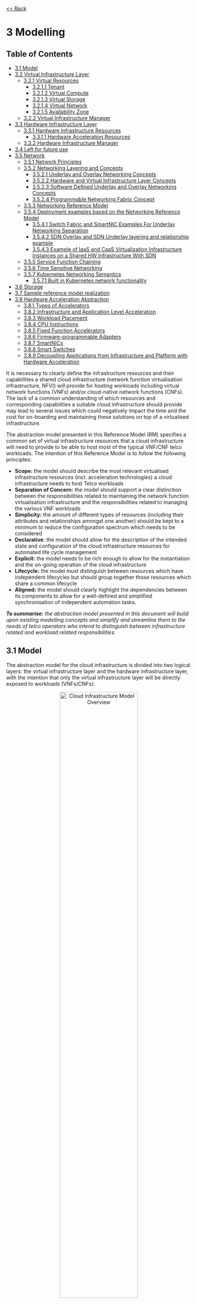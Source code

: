 [<< Back](../../ref_model)
# 3 Modelling

## Table of Contents
* [3.1 Model](#3.1)
* [3.2 Virtual Infrastructure Layer](#3.2)
  * [3.2.1 Virtual Resources](#3.2.1)
    * [3.2.1.1 Tenant](#3.2.1.1)
    * [3.2.1.2 Virtual Compute](#3.2.1.2)
    * [3.2.1.3 Virtual Storage](#3.2.1.3)
    * [3.2.1.4 Virtual Network](#3.2.1.4)
    * [3.2.1.5 Availability Zone](#3.2.1.5)
  * [3.2.2 Virtual Infrastructure Manager](#3.2.2)
* [3.3 Hardware Infrastructure Layer](#3.3)
  * [3.3.1 Hardware Infrastructure Resources](#3.3.1)
    * [3.3.1.1 Hardware Acceleration Resources](#3.3.1.1) 
  * [3.3.2 Hardware Infrastructure Manager](#3.3.2)
* [3.4 Left for future use](#3.4)
* [3.5 Network](#3.5)
  * [3.5.1 Network Principles](#3.5.1)
  * [3.5.2 Networking Layering and Concepts](#3.5.2)
    * [3.5.2.1 Underlay and Overlay Networking Concepts](#3.5.2.1)
    * [3.5.2.2 Hardware and Virtual Infrastructure Layer Concepts](#3.5.2.2)
    * [3.5.2.3 Software Defined Underlay and Overlay Networking Concepts](#3.5.2.3)
    * [3.5.2.4 Programmable Networking Fabric Concept](#3.5.2.4)
  * [3.5.3 Networking Reference Model](#3.5.3)
  * [3.5.4 Deployment examples based on the Networking Reference Model](#3.5.4)
    * [3.5.4.1 Switch Fabric and SmartNIC Examples For Underlay Networking Separation](#3.5.4.1)
    * [3.5.4.2 SDN Overlay and SDN Underlay layering and relationship example](#3.5.4.2)
    * [3.5.4.3 Example of IaaS and CaaS Virtualization Infrastructure Instances on a Shared HW Infrastructure With SDN](#3.5.4.3)
  * [3.5.5 Service Function Chaining](#3.5.5)
  * [3.5.6 Time Sensitive Networking](#3.5.6)
  * [3.5.7 Kubernetes Networking Semantics](#3.5.7)
    * [3.5.7.1 Built in Kubernetes network functionality](#3.5.7.1)
* [3.6 Storage](#3.6)
* [3.7 Sample reference model realization](#3.7)
* [3.8 Hardware Acceleration Abstraction](#3.8)
  * [3.8.1 Types of Accelerators](#3.8.1)
  * [3.8.2 Infrastructure and Application Level Acceleration](#3.8.2)
  * [3.8.3 Workload Placement](#3.8.3)
  * [3.8.4 CPU Instructions](#3.8.4)
  * [3.8.5 Fixed Function Accelerators](#3.8.5)
  * [3.8.6 Firmware-programmable Adapters](#3.8.6)
  * [3.8.7 SmartNICs](#3.8.7)
  * [3.8.8 Smart Switches](#3.8.8)
  * [3.8.9 Decoupling Applications from Infrastructure and Platform with Hardware Acceleration](#3.8.9)

It is necessary to clearly define the infrastructure resources and their capabilities a shared cloud infrastructure (network function virtualisation infrastructure, NFVI) will provide for hosting workloads including virtual network functions (VNFs) and/or cloud-native network functions (CNFs). The lack of a common understanding of which resources and corresponding capabilities a suitable cloud infrastructure should provide may lead to several issues which could negatively impact the time and the cost for on-boarding and maintaining these solutions on top of a virtualised infrastructure.

The abstraction model presented in this Reference Model (RM) specifies a common set of virtual infrastructure resources that a cloud infrastructure will need to provide to be able to host most of the typical VNF/CNF telco workloads. The intention of this Reference Model is to follow the following principles:

- **Scope:** the model should describe the most relevant virtualised infrastructure resources (incl. acceleration technologies) a cloud infrastructure needs to host Telco workloads
- **Separation of Concern:** the model should support a clear distinction between the responsibilities related to maintaining the network function virtualisation infrastructure and the responsibilities related to managing the various VNF workloads
- **Simplicity:** the amount of different types of resources (including their attributes and relationships amongst one another) should be kept to a minimum to reduce the configuration spectrum which needs to be considered
- **Declarative**: the model should allow for the description of the intended state and configuration of the cloud infrastructure resources for automated life cycle management
- **Explicit:** the model needs to be rich enough to allow for the instantiation and the on-going operation of the cloud infrastructure
- **Lifecycle:** the model must distinguish between resources which have independent lifecycles but should group together those resources which share a common lifecycle
- **Aligned:** the model should clearly highlight the dependencies between its components to allow for a well-defined and simplified synchronisation of independent automation tasks.

_**To summarise:** the abstraction model presented in this document will build upon existing modelling concepts and simplify and streamline them to the needs of telco operators who intend to distinguish between infrastructure related and workload related responsibilities._

<a name="3.1"></a>
## 3.1 Model

The abstraction model for the cloud infrastructure is divided into two logical layers: the virtual infrastructure layer and the hardware infrastructure layer, with the intention that only the virtual infrastructure layer will be directly exposed to workloads (VNFs/CNFs):

<p align="center"><img src="../figures/ch03-model-overview.png" alt="Cloud Infrastructure Model Overview" Title="Cloud Infrastructure Model Overview" width="65%"/></p>
<p align="center"><b>Figure 3-1:</b> Cloud Infrastructure Model Overview.</p>

The functionalities of each layer are as follows:

**Virtual Infrastructure Layer**
- **Virtual infrastructure resources:** These are all the infrastructure resources (compute, storage and networks) which the cloud infrastructure provides to the workloads such as VNFs/CNFs. These virtual resources can be managed by the tenants and tenant workloads directly or indirectly via an application programming interface (API).
- **Virtual infrastructure manager:** This consists of the software components that manage the virtual resources and make those management capabilities accessible via one or more APIs. The responsibilities of this functionality include the management of logical constructs such as tenants, tenant workloads, resource catalogues, identities, access controls, security policies, etc.

**Hardware Infrastructure Layer**
- **Hardware infrastructure manager:** This is a logical block of functionality responsible for the management of the abstracted hardware resources (compute, network and storage) and as such it is shielded from the direct involvement with server host software.
- **Hardware resources:** These consist of physical hardware components such as servers, (including random access memory, local storage, network ports, and hardware acceleration devices), storage devices, network devices, and the basic input output system (BIOS).

**Worklaod Layer**
- **Workloads (VNFs/CNFs):** These consist of workloads such as virtualized and/or containerized network functions that run within a virtual machine (VM) or as a set of containers.

<a name="3.2"></a>
## 3.2 Virtual Infrastructure Layer
<a name="3.2.1"></a>
### 3.2.1 Virtual Resources

The virtual infrastructure resources provided by the Cloud Infrastructure can be grouped into four categories as shown in the diagram below:

<p align="center"><img src="../figures/ch03-model-virtual-resources.png" alt="NFVI Virtual Infrastructure Resources" Title="NFVI Virtual Infrastructure Resources" width="65%"/></p>
<p align="center"><b>Figure 3-2:</b> Virtual Infrastructure Resources provide virtual compute, storage and networks in a tenant context.</p>

- **Tenants:** represent an isolated and independently manageable elastic pool of compute, storage and network resources
- **Compute resources:** represent virtualised computes for workloads and other systems as necessary
- **Storage resources:** represent virtualised resources for persisting data
- **Network resources:** represent virtual resources providing layer 2 and layer 3 connectivity

The virtualised infrastructure resources related to these categories are listed below.

<a name="3.2.1.1"></a>
#### 3.2.1.1 Tenant

A cloud infrastructure needs to be capable of supporting multiple tenants and has to isolate sets of infrastructure resources dedicated to specific workloads (VNF/CNF) from one another. Tenants represent an independently manageable logical pool of compute, storage and network resources abstracted from physical hardware.

_**Example**: a tenant within an OpenStack environment or a Kubernetes cluster._


| Attribute  | Description                                                                                             |
|------------|---------------------------------------------------------------------------------------------------------|
| `name`     | name of the logical resource pool                                                                       |
| `type`     | type of tenant (e.g. OpenStack tenant, Kubernetes cluster, …)                                           |
| `vcpus`    | max. number of virtual CPUs                                                                             |
| `ram`      | max. size of random access memory in GB                                                                 |
| `disk`     | max. size of ephemeral disk in GB                                                                       |
| `networks` | description of external networks required for inter-domain connectivity                                 |
| `metadata` | key/value pairs for selection of the appropriate physical context (e.g. location, availability zone, …) |

<p align="center"><b>Table 3-1:</b> Attributes of a tenant</p>

<a name="3.2.1.2"></a>
#### 3.2.1.2 Virtual Compute
A virtual machine or a container/pod is used by a tenant capable of hosting the application components of workloads (VNFs). A virtual compute therefore requires a tenant context and, since it will need to communicate with other communication partners, it is assumed that the networks have been provisioned in advance.

_**Example**: a virtual compute descriptor as defined in TOSCA Simple Profile for NFV._

| Attribute      | Description                                                                   |
|----------------|-------------------------------------------------------------------------------|
| `name`         | name of the virtual host                                                      |
| `vcpus`        | number of virtual CPUs                                                        |
| `ram`          | size of random access memory in GB                                            |
| `disk`         | size of root disc in GB                                                       |
| `nics`         | sorted list of network interfaces connecting the host to the virtual networks |
| `acceleration` | key/value pairs for selection of the appropriate acceleration technology      |
| `metadata`     | key/value pairs for selection of the appropriate redundancy domain            |

<p align="center"><b>Table 3-2:</b> Attributes of compute resources</p>

<a name="3.2.1.3"></a>
#### 3.2.1.3 Virtual Storage

A workload can request storage based on data retaining policy (persistent or ephemeral storage), different types of storage (HDD, SSD, etc.) and storage size.
Persistent storage outlives the compute instance whereas ephemeral storage is linked to compute instance lifecycle.

There are multiple storage performance attributes, such as latency, IOPS (Input/Output Operations per second), and throughput. For example, a workload may require one of its storage devices to provide low latency, high IOPS and very large/huge storage size (terabytes of data).
Low Latency storage is for workloads which have strong constraints on the time to access the storage.
High IOPS oriented storage is for workloads requiring lots of read/write actions.
Large size storage is for workloads that need lots of volume without strong performance constraints.
Note that approximate numeric ranges for the qualitative values used above are given in the 
[Storage Extensions](./chapter04.html#4.2.3) section.

Storage resources have the following attributes, with metric definitions that support verification through passive measurements (telemetry) where appropriate:

| Attribute                | Description                                                                                    |
|--------------------------|------------------------------------------------------------------------------------------------|
| `name`                   | name of storage resources                                                                      |
| `data retaining policy`  | persistent or ephemeral                                                                        |
| `performance`            | Read and Write Latency, The average amount of time to perform a R/W operation, in milliseconds |
|                          | Read and Write IOPS, The average rate of performing R/W in IO operations per second            |
|                          | Read and Write Throughput, The average rate of performing R/W operations in Bytes per second   |
| `enhanced features`      | replication, encryption                                                                        |
| `type`                   | block, object or file                                                                          |
| `size`                   | size in GB, telemetery includes the amount of free, used, and reserved disk space, in bytes    |

<p align="center"><b>Table 3-3:</b> Attributes of storage resources</p>

<a name="3.2.1.4"></a>
#### 3.2.1.4 Virtual Network
This topic is currently covered in [Network](#3.5) section.

<a name="3.2.1.5"></a>
#### 3.2.1.5 Availability Zone
An availability zone is a logical pool of physical resources (e.g. compute, block storage, and network).  These logical pools segment the physical resources of a cloud based on factors chosen by the cloud operator. The cloud operator may create availability zones based on location (rack, datacenter), or indirect failure domain dependencies like power sources.  Workloads can leverage availability zones to utilise multiple locations or avoid sharing failure domains for a workload, and thus increase its fault-tolerance.

As a logical group with operator-specified criteria, the only mandatory attribute for an Availability Zone is the name.

| Attribute | Description |
| --- | --- |
| `name` | name of the availability zone |

<p align="center"><b>Table 3-4:</b> Attributes of availability zones</p>


<a name="3.2.2"></a>
### 3.2.2 Virtual Infrastructure Manager
The virtual infrastructure manager allows to:

* setup, manage and delete tenants,
* setup, manage and delete user- and service-accounts,
* manage access privileges and
* provision, manage, monitor and delete virtual resources.

<p align="center"><img src="../figures/ch03-model-virtual-manager.png" alt="Virtual Infrastructure Manager" Title="Virtual Infrastructure Manager" width="65%"/></p>
<p align="center"><b>Figure 3-3:</b> Virtual Infrastructure Manager.</p>

 The virtual infrastructure manager needs to support the following functional aspects:

* **API/UI**: an application programming interface / user interface providing access to the virtual resource management function

* **Catalogue**: manages the collection of available templates for virtual resource the cloud infrastructure can provide

* **Inventory**: manages the information related to virtual resources of a cloud infrastructure

* **Scheduler**: receives requests via API/UI, provisions and manages virtual resources by coordinating the activities of the compute-, storage- and network resources managers

* **Monitoring**:  monitors and collects information on all events and the current state of all virtual resources

* **Additional Management Functions**: include identity management, access management, policy management (e.g. to enforce security policies), etc.

* **Compute Resources Manager**: provides a mechanism to provision virtual resources with the help of hardware compute resources

* **Storage Resources Manager**: provides a mechanism to provision virtual resources with the help of hardware storage resources

* **Network Resources Manager**: provides a mechanism to provision virtual resources with the help of hardware network resources
<a name="3.3"></a>

## 3.3 Hardware Infrastructure Layer

<a name="3.3.1"></a>
### 3.3.1 Hardware Infrastructure Resources
Compute, Storage and Network resources serve as the foundation of the cloud infrastructure. They are exposed to and used by a set of networked Host Operating Systems in a cluster that normally handles the Virtual Infrastructure Layer offering Virtual Machines or Containers where the application workloads (VNFs/CNFs) runs.

<p align="center"><img src="../figures/ch03-model-hardware-resources.png" alt="Cloud Infrastructure Hardware Resources" Title="Cloud Infrastructure Hardware Resources" width="65%"/></p>
<p align="center"><b>Figure 3-4:</b> Cloud Infrastructure Hardware Resources</p>

In managed Hardware Infrastructure systems, these consumable Compute, Storage and Network resources can be provisioned through operator commands or through software APIs.  There is a need to distinguish between these consumable resources, that are treated as leased resources, from the actual physical hardware resources that are installed in the data center. For this purpose, the hardware resource layer is conceptually split into a Logical Resource Layer that surfaces the consumable resources to the software layer above, and the Physical Resource Layer that is operated and managed by the Data Center Operations team from the HW Infrastructure Management functions.

Some installations might use a cluster of managed switches or storage components controlled by a Switch Fabric controller and/or a Storage Fabric controller acting as an appliance system. These systems should be federated with the HW Infrastructure Management system over some API to facilitate exchange of configuration intent, status and telemetry information allowing the HW Infrastructure Management and Management stack to automate Cloud Infrastructure operations. These appliance systems normally also have their own Equipment Management APIs and procedures for the hardware installation and maintenance staff.

An example could be a  Cloud Infrastructure stack federated with a commercial Switch Fabric where the Cloud Infrastructure shall be able to "send" networking configuration intent to the Switch Fabric and the Switch Fabric shall be able to "send" status and telemetry information to the Cloud Infrastructure e.g. Port/Link Status and packet counters of many sorts. The word "send" is a very lose definition of getting a message across to the other side, and could be implemented in many different ways.
This allows HW Infrastructure Management and Cloud Infrastructure management stack to have network automation that includes the switches that are controlled by the federated Switch Fabric. This would be a rather normal case for Operators  that have a separate Networking Department that owns and runs the Switch Fabric separately from the Data Center.

<a name="3.3.1.1"></a>
#### 3.3.1.1 Hardware Acceleration Resources

For a given software network function and software infrastructure, Hardware Acceleration resources can be used to achieve requirements or improve cost/performance. Following table gives reasons and examples for using Hardware Acceleration.

| Reason for using Hardware Acceleration | Example | Comment |
|---|---|---|
| Achieve technical requirements | Strict latency or timing accuracy | Must be done by optimizing compute node; cannot be solved by adding more compute nodes |
| Achieve technical requirements | Fit within power or space envelope | Done by optimizing cluster of compute nodes |
| Improve cost/performance | Better cost and less power/cooling by improving performance per node | Used when functionality can be achieved through usage of accelerator or by adding more compute nodes |

<p align="center"><b>Table 3-5:</b> Reasons and examples for using Hardware Acceleration</p>

Hardware Accelerators can be used to offload software execution for purpose of accelerating tasks to achieve faster performance, or offloading the tasks to another execution entity to get more predictable execution times, efficient handling of the tasks or separation of authority regarding who can control the tasks execution.

More details about Hardware Acceleration are in [Section 3.8 Hardware Acceleration Abstraction](chapter03.md#3.8).

<a name="3.3.2"></a>
### 3.3.2 Hardware Infrastructure Manager
The HW Infrastructure Manager shall at least support equipment management for all managed physical hardware resources of the Cloud Infrastructure. For better understanding of some of the hardware resources concepts see chapter 3.4.

In most deployments the HW Infrastructure Manager should also be the HW Infrastructure Layer provisioning manager of the Compute, Storage and Network resources that can be used by the Virtualization Infrastructure Layer instances. It shall provide an API enabling vital resource recovery and control functions of the provisioned functions e.g. Reset and Power control of the Computes.

For deployments with more than one Virtualization Infrastructure Layer instance that will be using a common pool of hardware resources there is a need for a HW Infrastructure Layer provisioning manager of the Compute, Storage and Network resources to handle the resource assignment and arbitration.

The resource allocation could be a simple book-keeping of which Virtualization Infrastructure Layer instance that have been allocated a physical hardware resource or a more advanced resource Composition function that assemble the consumed Compute, Storage and Network resources on demand from the pools of physical hardware resources.

<p align="center"><img src="../figures/ch03-model-hardware-manager.png" alt="Hardware Infrastructure Manager" Title="Hardware Infrastructure Manager" width="65%"/></p>
<p align="center"><b>Figure 3-5:</b> Hardware Infrastructure Manager.</p>

The hardware infrastructure manager allows to:
* provision, manage, monitor and delete hardware resources 
* manage physical hardware resource discovery, monitoring and topology
* manage hardware infrastructure telemetry and log collection services

The hardware infrastructure manager needs to support the following functional aspects:

* **API/UI**: an application programming interface / user interface providing access to the hardware resource management functions

* **API/UI**: an application programming interface / user interface providing access to the hardware resource management functions
* **Discovery**: discover physical hardware resources and collect relevant information about them 
* **Topology**: discover and monitor physical interconnection (e.g. cables) in between the physical hardware resources
* **Equipment**:  manages the physical hardware resources in terms of configuration, firmware status, health/fault status and autonomous environmental control functions such as fan and power conversion regulations
* **Resource Allocation and Composition**: creates, modifies and delete logical Compute, Network and Storage Resources through Composition of allocated physical hardware resources
* **Underlay Network Resources Manager**: provides a mechanism to provision hardware resources and provide separation in between multiple Virtualization Infrastructure instances for the use of the underlay network (e.g. switch fabric, switches, SmartNICs)
* **Monitoring**: monitors and collects information on events, current state and telemetry data of physical hardware resources, Equipment autonomous control functions as well as Switch and Storage Fabric systems
* **Additional Management Functions**: include software and configuration life cycle management, identity management, access management, policy management (e.g. to enforce security policies), etc.

<a name="3.4"></a>
## 3.4 Left for future use
This section is left blank for future use

<a name="3.5"></a>
## 3.5 Network
Networking, alongside Compute and Storage, is an integral part of the Cloud Infrastructure (Network Function Virtualisation Infrastructure). The general function of networking in this context is to provide the connectivity between various virtual and physical resources required for the delivery of a network service. Such connectivity may manifest itself as a virtualised network between VMs and/or containers (e.g. overlay networks managed by SDN controllers, and/or programmable network fabrics) or as an integration into the infrastructure hardware level for offloading some of the network service functionality.

Normalization of the integration reference points between different layers of the Cloud Infrastructure architecture is one of the main concerns. In the networking context the primary focus is directed on the packet flow and control flow interfaces between the virtual resources (referred to as Software (SW) Virtualisation Layer) and physical resources (referred to as Hardware (HW) Infrastructure Layer), as well as on related integration into the various MANO reference points (hardware/network infrastructure management, orchestration). The identification of these two different layers (SW Virtualisation Layer and HW Infrastructure Layer) remains in alignment with the separation of resources into virtual and physical resources, generally used in this document, see e.g. Figure 3-1. The importance of understanding the separation of concerns between SW Virtualisation Layer and HW Infrastructure Layer is important because without it, the cardinality of having multiple CaaS and IaaS instances executing on their own private virtual resources from the single shared HW Infrastructure Layer cannot be expressed into separate administrative domains.

<a name="3.5.1"></a>
### 3.5.1 Network Principles
Principles that should be followed during the development and definition of the networking scope for the Reference Model, Reference Architectures, Reference Implementations and Reference Conformance test suites:

* Abstraction: A standardized network abstraction layer between the Virtualisation Layers and the Network Physical Resources Layer that hides (or abstracts) the details of the Network Physical resources from the Virtualisation Layers.

> **Note:**  In deployment phases this principle may be applied in many different ways e.g. depending on target use case requirements, workload characteristics, different algorithm implementations of pipeline stages and available platforms. The network abstraction layer supports, for example, physical resources with or without programmable hardware acceleration, or programmable network switches

* Agnosticism: Define Network Fabric concepts and models that can carry any type of traffic in terms of:
  * Control, User and Management traffic types
  * Acceleration technologies that can support multiple types of infrastructure deployments and network function workloads

* Automation: Enable end-to-end automation, from Physical Fabric installation and provisioning to automation of workloads (VNF/CNF) onboarding.

* Openness: All networking is based on open source or standardized APIs (North Bound Interfaces (NBI) and South Bound Interfaces (SBI)) and should enable integration of open source networking components such as SDN controllers.

* Programmability: Network model enables a programmable forwarding plane controlled from a separately deployed control plane.

* Scalability: Network model enables scalability to handle all traffic traverse North-South and East-West enabling small up to large deployments in a non-blocking manner.

* Workload agnostic: Network model is capable of providing connectivity to any type of workloads, including VNF, CNF and BareMetal workloads.

* Carrier Grade: Network model is capable of supporting deployments of the carrier grade workloads.

* Future proof: Network model is extendible to support known and emerging technology trends including SmartNICs, FPGAs and Programmable Switches, integrated for multi-clouds, and Edge related technologies.


<a name="3.5.2"></a>
### 3.5.2 Network Layering and Concepts

The Cloud Infrastructure Networking Reference Model is an essential foundation that governs all Reference Architectures and Cloud Infrastructure implementations to enable multiple cloud infrastructure virtualisation technology choices and their evolution. These include:
- Single Infrastructure as a Service (IaaS) based virtualisation instances with Virtual Machines (VM)
- Multi IaaS based virtualisation instances
- Cloud Native Container as a Service (CaaS) based virtualisation instances, and
- Hybrid multi IaaS and CaaS based virtualisation instances

To retain the cloud paradigms of automation, scalability and usage of shared hardware resources when introducing CaaS instances it is necessary to enable an ability to co-deploy multiple simultaneous IaaS and CaaS instances on a shared pool of hardware resources.

Compute and Storage resources are rarely shared in between IaaS or CaaS instances, but the underpinning networking, most commonly implemented with Ethernet and IP, must be shared and managed as a shared pool of underlay network resources to enable the pooled usage of Compute and Storage from a managed shared pool.

Throughout this chapter and its figures a number of references to ETSI NFV are made and they explicitly are made towards the ETSI NFV models in the Architectural Framework:
-	ETSI GS NFV 002 V1.2.1 [3]
-	ETSI GR NFV-IFA 029 V3.3.1 [4]

Cloud and Telco networking are layered, and it is very important to keep the dependencies between the layers low to enable security, separation and portability in between multiple implementations and generations.

Before we start developing a deep model we need to agree on some foundational concepts and layering that allow decoupling of implementations in between the layers. We will emphasize four concepts in this section:

 - Underlay and Overlay Networking concepts
 - Hardware and Virtual Infrastructure Layer concepts
 - Software Defined Underlay and Overlay Networking concepts
 - Programmable Networking Fabric concept

<a name="3.5.2.1"></a>
#### 3.5.2.1 Underlay and Overlay Networking Concepts

The ETSI Network Functions Virtualisation Architectural Framework (as referred  above) describes how a Virtual Infrastructure Layer instance abstract the hardware resources and separate Virtualisation Tenants (Workload) from each other. It does also specifically state that the control and implementation of the hardware layer is out of scope for that specification.

When having multiple Virtual Infrastructure Layer instances on a shared hardware infrastructure, the networking can be layered in an Underlay and an Overlay Network layer. The purpose with this layering is to ensure separation of the Virtualisation Tenants (Workload) Overlay Networks from each other, whilst allowing the traffic to flow on the shared Underlay Network in between all Ethernet connected hardware (HW) devices.

The Overlay Networking separation is often done through encapsulation of Tenants traffic using overlay protocols e.g. through VxLAN or EVPN on the Underlay Networks e.g. based on L2 (VLAN) or L3 (IP) networks.

The Overlay Network for each Cloud Infrastructure deployment must support a basic primary Tenant Network between the Instances within each Tenant. Due to the nature of Telecom applications handling of Networks and their related Network Functions they often need access to external non-translated traffic flows and have multiple separated or secondary traffic channels with abilities for different traffic treatments.

In some instances, the Virtualisation Tenants can bypass the Overlay Networking encapsulation to achieve better performance or network visibility/control. A common method to bypass the Overlay Networking encapsulation normally done by the Virtualisation Layer, is the VNF/CNF usage of SR-IOV that effectively take over the Physical and Virtual Functions of the NIC directly into the VNF/CNF Tenant. In these cases, the Underlay Networking must handle the separation e.g. through a Virtual Termination End Point (VTEP) that encapsulate the Overlay Network traffic.

> **Note:** Bypassing the Overlay Networking layer is a violation of the basic Anuket decoupling principles, but in some cases unavoidable with existing technologies and available standards. Until suitable technologies and standards are developed, Anuket have a set of agreed exemptions that forces the Underlay Networking to handle the bypassed Overlay Networking separation.

VTEP could be manually provisioned in the Underlay Networking or be automated and controlled through a Software Defined Networking controller interfaces into the underlying networking in the HW Infrastructure Layer.

<a name="3.5.2.2"></a>
#### 3.5.2.2 Hardware and Virtual Infrastructure Layer Concepts

The Cloud Infrastructure (based on ETSI NFV Infrastructure with hardware extensions) can be considered to be composed of two distinct layers, here referred to as HW Infrastructure Layer and Virtual Infrastructure Layer. When there are multiple separated simultaneously deployed Virtual Infrastructure domains, the architecture and deployed implementations must enable each of them to be in individual non-dependent administrative domains. The HW Infrastructure must then also be enabled to be a fully separated administrative domain from all of the Virtualisation domains.

For Cloud Infrastructure implementations of multiple well separated simultaneous Virtual Infrastructure Layer instances on a shared HW Infrastructure there must be a separation of the hardware resources i.e. servers, storage and the Underlay Networking resources that interconnect the hardware resources e.g. through a switching fabric.

To allow multiple separated simultaneous Virtual Infrastructure Layer instances onto a shared switching fabric there is a need to split up the Underlay Networking resources into non overlapping addressing domains on suitable protocols e.g. VxLAN with their VNI Ranges. This separation must be done through an administrative domain that could not be compromised by any of the individual Virtualisation Infrastructure Layer domains either by malicious or unintentional Underlay Network mapping or configuration.

These concepts are very similar to how the Hyperscaler Cloud Providers (HCP) offer Virtual Private Clouds for users of Bare Metal deployment on the HCP shared pool of servers, storage and networking resources.

The separation of Hardware and Virtual Infrastructure Layers administrative domains makes it important that the Reference Architectures do not include direct management or dependencies of the pooled physical hardware resources in the HW Infrastructure Layer e.g. servers, switches and underlay networks from within the Virtual Infrastructure Layer. All automated interaction from the Virtual Infrastructure Layer implementations towards the HW Infrastructure with its shared networking resources in the HW Infrastructure Layer must go through a common abstracted Reference Model interface.

<a name="3.5.2.3"></a>
#### 3.5.2.3 Software Defined Underlay and Overlay Networking Concepts

A major point with a Cloud Infrastructures is to automate as much as possible. An important tool for Networking automation is Software Defined Networking (SDN) that comes in many different shapes and can act on multiple layers of the networking. In this section we will deal with the internal networking of a datacentre and not how datacentres interconnect with each other or get access to the world outside of a datacentre.

When there are multiple simultaneously deployed instances of the Virtual Infrastructure Layers on the same HW Infrastructure, there is a need to ensure Underlay networking separation in the HW Infrastructure Layer. This separation can be done manually through provisioning of a statically configured separation of the Underlay Networking in the HW Infrastructure Layer. A better and more agile usage of the HW Infrastructure is to offer each instance of the Virtual Infrastructure Layer a unique instance of a SDN interface into the shared HW Infrastructure. Since these SDN instances only deal with a well separated portion (or slice) of the Underlay Networking we call this interface SDN-Underlay (SDNu).

The HW Infrastructure Layer is responsible for keeping the different Virtual Infrastructure Layer instances separated in the Underlay Networking. This can be done through manual provisioning methods or be automated through a HW Infrastructure Layer orchestration interface. The separation responsibility is also valid between all instances of the SDNu interface since each Virtual Infrastructure Layer instance shall not know about, be disturbed by or have any capability to reach the other Virtual Infrastructure instances.

An SDN-Overlay control interface (here denoted SDNo) is responsible for managing the Virtual Infrastructure Layer virtual switching and/or routing as well as its encapsulation and its mapping onto the Underlay Networks.

In cases where the VNF/CNF bypasses the Virtual Infrastructure Layer virtual switching and its encapsulation, as described above, the HW Infrastructure Layer must perform the encapsulation and mapping onto the Underlay Networking to ensure the Underlay Networking separation. This should be a prioritized capability in the SDNu control interface since Anuket currently allow exemptions for bypassing the virtual switching (e.g. through SR-IOV).

SDN controllers can request Underlay Networking encapsulation and mapping to be done by signalling to an SDNu controller. There are however today no standardized way for this signalling and by that there is a missing reference point and API description in this architecture.

Multiple instances of Container as a Service (CaaS) Virtual Infrastructure Layers running on an Infrastructure as a Service (IaaS) Virtual Infrastructure Layer could make use of the IaaS layer to handle the required Underlay Networking separation. In these cases, the IaaS Virtualisation Infrastructure Manager (VIM) could include an SDNu control interface enabling automation.

> **Note:** The Reference Model describes a logical separation of SDNu and SDNo interfaces to clarify the separation of administrative domains where applicable. In real deployment cases an Operator can select to deploy a single SDN controller instance that implements all needed administrative domain separations or have separate SDN controllers for each administrative domain. A common deployment scenario today is to use a single SDN controller handling both Underlay and Overlay Networking which works well in the implementations where there is only one administrative domain that owns both the HW Infrastructure and the single Virtual Infrastructure instance. However a shared Underlay Network that shall ensure separation must be under the control of the shared HW Infrastructure Layer.
One consequence of this is that the Reference Architectures must not model collapsed SDNo and SDNu controllers since each SDNo must stay unaware of other deployed implementations in the Virtual Infrastructure Layer running on the same HW Infrastructure.

<a name="3.5.2.4"></a>
#### 3.5.2.4 Programmable Networking Fabric Concept

The concept of a Programmable Networking Fabric pertains to the ability to have an effective forwarding pipeline (a.k.a. forwarding plane) that can be programmed and/or configured without any risk of disruption to the shared Underlay Networking that is involved with the reprogramming for the specific efficiency increase.

The forwarding plane is distributed by nature and must be possible to implement both in switch elements and on SmartNICs (managed outside the reach of host software), that both can be managed from a logically centralised control plane, residing in the HW Infrastructure Layer.

The logically centralised control plane is the foundation for the authoritative separation between different Virtualisation instances or Bare Metal Network Function applications that are regarded as untrusted both from the shared layers and each other.

Although the control plane is logically centralized, scaling and control latency concerns must allow the actual implementation of the control plane to be distributed when required.

All VNF, CNF and Virtualisation instance acceleration as well as all specific support functionality that is programmable in the forwarding plane must be confined to the well separated sections or stages of any shared Underlay Networking. A practical example could be a Virtualisation instance or VNF/CNF that controls a NIC/SmartNIC where the Underlay Networking (Switch Fabric) ensures the separation in the same way as it is done for SR-IOV cases today.

The nature of a shared Underlay Network that shall ensure separation and be robust is that all code in the forwarding plane and in the control plane must be under the scrutiny and life cycle management of the HW Infrastructure Layer.

This also imply that programmable forwarding functions in a Programmable Networking Fabric are shared resources and by that will have to get standardised interfaces over time to be useful for multiple VNF/CNF and multi-vendor architectures such as ETSI NFV. Example of such future extensions of shared functionality implemented by a Programmable Networking Fabric could be L3 as a Service, Firewall as a Service and Load Balancing as a Service.

> **Note:** Appliance-like applications that fully own its infrastructure layers (share nothing) could manage and utilize a Programmable Networking Fabric in many ways, but that is not a Cloud Infrastructure implementation and falls outside the use cases for these specifications.

<a name="3.5.3"></a>
### 3.5.3 Networking Reference Model

The Cloud Infrastructure Networking Reference Model depicted in **Figure 3-6** is based on the ETSI NFV model enhanced with Container Virtualisation support and a strict separation of the HW Infrastructure and Virtualization Infrastructure Layers in NFVI. It includes all above concepts and enables multiple well separated simultaneous Virtualisation instances and domains allowing a mix of IaaS, CaaS on IaaS and CaaS on Bare Metal on top of a shared HW Infrastructure.

It is up to any deployment of the Cloud Infrastructure to decide what Networking related objects to use, but all Reference Architectures have to be able to map into this model.

<p align="center"><img src="./../figures/RM-Ch03_5-Networking Reference Model based on the ETSI NFV.png" alt="Networking Reference Model based on the ETSI NFV" title="Networking Reference Model based on the ETSI NFV" width="100%"/></p>
<p align="center"><b>Figure 3-6:</b> Networking Reference Model based on the ETSI NFV</p>

<a name="3.5.4"></a>
### 3.5.4 Deployment Examples Based on the Networking Reference Model

<a name="3.5.4.1"></a>
#### 3.5.4.1 Switch Fabric and SmartNIC Examples For Underlay Networking Separation

The HW Infrastructure Layer can implement the Underlay Networking separation in any type of packet handling component. This may be deployed in many different ways depending on target use case requirements, workload characteristics and available platforms. Two of the most common ways are: (1) within the physical Switch Fabric and (2) in a SmartNIC connected to the Server CPU being controlled over a management channel that is not reachable from the Server CPU and its host software. In either way the Underlay Networking separation is controlled by the HW Infrastructure Manager.

In both cases the Underlay Networking can be externally controlled over the SDNu interface that must be instantiated with appropriate Underlay Networking separation for each of the Virtualization administrative domains.

> **Note:** The use of SmartNIC in this section is only pertaining to Underlay Networking separation of Virtual instances in separate Overlay domains in much the same way as AWS do with their Nitro SmartNIC. This is the important consideration for the Reference Model that enables multiple implementation instances from one or several Reference Architectures to be used on a shared Underlay Network. The use of SmartNIC components from any specific Virtual instance e.g. for internal virtual switching control and acceleration must be regulated by each Reference Architecture without interfering with the authoritative Underlay separation laid out in the Reference Model.

Two exemplifications of different common HW realisations of Underlay Network separation in the HW Infrastructure Layer can be seen in **Figure 3-7**.

<p align="center"><img src="./../figures/RM-Ch03_5-Underlay Networking separation examples.png" alt="Underlay Networking separation examples" title="Underlay Networking separation examples" width="100%"/></p>
<p align="center"><b>Figure 3-7:</b> Underlay Networking separation examples</p>

<a name="3.5.4.2"></a>
#### 3.5.4.2 SDN Overlay and SDN Underlay layering and relationship example

Two use case examples with both SDNo and SDNu control functions depicting a software based virtual switch instance in the Virtual Infrastructure Layer and another high performance oriented Virtual Infrastructure instance (e.g. enabling SR-IOV) are described in **Figure 3-8**. The examples are showing how the encapsulation and mapping could be done in the virtual switch or in a SmartNIC on top of a statically provisioned underlay switching fabric, but another example could also have been depicted with the SDNu controlling the underlay switching fabric without usage of SmartNICs.

<p align="center"><img src="./../figures/RM-Ch03_5-SDN Controller relationship examples.png" alt="SDN Controller relationship examples" title="SDN Controller relationship examples" width="100%"/></p>
<p align="center"><b>Figure 3-8:</b> SDN Controller relationship examples</p>

<a name="3.5.4.3"></a>
#### 3.5.4.3 Example of IaaS and CaaS Virtualization Infrastructure Instances on a Shared HW Infrastructure With SDN

A Networking Reference Model deployment example is depicted in **Figure 3-9** to demonstrate the mapping to ETSI NFV reference points with additions of packet flows through the infrastructure layers and some other needed reference points. The example illustrates individual responsibilities of a complex organization with multiple separated administrative domains represented with separate colours.

The example is or will be a common scenario for operators that modernise their network functions during a rather long period of migration from VNFs to Cloud Native CNFs. Today the network functions are predominantly VNFs on IaaS environments and the operators are gradually moving a selection of these into CNFs on CaaS that either sit on top of the existing IaaS or directly on Bare Metal. It is expected that there will be multiple CaaS instances in most networks, since it is not foreseen any generic standard of a CaaS implementation that will be capable to support all types of CNFs from any vendor. It is also expected that many CNFs will have dependencies to a particular CaaS version or instances which then will prohibit a separation of Life Cycle Management in between individual CNFs and CaaS instances.

<p align="center"><img src="./../figures/RM-Ch03_5-Networking Reference Model deployment example.png" alt="Networking Reference Model deployment example" title="Networking Reference Model deployment example" width="100%"/></p>
<p align="center"><b>Figure 3-9:</b> Networking Reference Model deployment example</p>


<a name="3.5.5"></a>
### 3.5.5 Service Function Chaining
Over the past few years there has been a significant move towards decomposing network functions into smaller sub-functions that can be independently scaled and potentially reused across multiple network functions. A service chain allows composition of network functions by passing selected packets through multiple smaller services.

In order to support this capability in a sustainable manner, there is a need to have the capability to model service chains as a high level abstraction. This is essential to ensure that the underlying connection setup, and (re-)direction of traffic flows can be performed in an automated manner. At a very high level a service chain can be considered a directed acyclic graph with the composing network functions being the vertices. Building on top of this, a service chain can be modelled by defining two parameters:

* An acyclic graph defining the service functions that need to be traversed for the service chain. This allows for multiple paths for a packet to traverse the service chain.
* A set of packet/flow classifiers that determine what packets will enter and exit a given service chain

These capabilities need to be provided for both virtualised and containerised (cloud-native) network functions as there will be a need to support both of them for the foreseeable future. Since virtualised network functions have existed for a while there is existing, albeit partial, support for service chaining in virtualised environments in orchestration platforms like OpenStack. Container orchestration platforms such as Kubernetes don't support service chaining and may require development of new primitives in order to support advanced networking functions.

It is expected that reference architectures will provide a service chain workflow manager that would accept the service function acyclic graph and be able to identify/create the necessary service functions and the networking between them in order to instantiate such a chain.

There is also a need to provide specialised tools to aid troubleshooting of individual services and the communication between them in order to investigate issues in the performance of composed network functions. Minimally, there is a need to provide packet level and byte level counters and statistics as the packets pass through the service chain in order to ascertain any issues with forwarding and performance. Additionally, there is a need for mechanisms to trace the paths of selected subsets of traffic as they flow through the service chain.

<a name="3.5.5.1"></a>
#### 3.5.5.1 Service Function Chaining Model Introduction 
Service Function Chaining (SFC) can be visualized as a layered structure where the Service Function plane (SFC data plane, consists of service function forwarder, classifier, service function, service function proxy) resides over a Service Function overlay network. 
SFC utilizes a service-specific overlay that creates the service topology.  The service overlay provides service function connectivity built "on top" of the existing network topology. It leverages various overlay network technologies (e.g., Virtual eXtensible Local Area Network (VXLAN)) for interconnecting SFC data-plane elements and allows establishing Service Function Paths (SFPs).

In a typical overlay network, packets are routed based on networking principles and use a suitable path for the packet to be routed from a source to its destination. 

However, in a service-specific overlay network, packets are routed based on policies. This requires specific support at network level such as  at CNI in CNF environment to provide such specific routing mechanism.


<a name="3.5.5.2"></a>
#### 3.5.5.2 SFC Architecture
 The SFC Architecture is composed of functional management, control and data components as categorised in the Table 3-6 below. 

The table below highlights areas under which common SFC functional components can be categorized.


| Components | Example         | Responsabilities |
|:---:|:----:|:---|
|**Management** | `SFC orchestrator`  | High Level of orchestrator <br /> Orchestrate the SFC based on SFC Models/Policies with help of control components.| 
| | `SFC OAM Components` | Responsible for SFC OAM functions |
|| `VNF MANO` | NFVO, VNFM, and VIM <br />Responsible for SFC Data components lifecycle |
|| `CNF MANO` | CNF DevOps Components <br />Responsible for SFC data components lifecycle |
| **Control** | `SFC SDN Controller` | SDNC responsible to create the service specific overlay network. <br /> Deploy different techniques to stitch the wiring but provide the same functionality, for example l2xconn, SRv6 , Segment routing etc.  |
|| `SFC Renderer` | Creates and wires ports/interfaces for SF data path |
| **Data** | `Core Components`<br /> SF, SFF, SF Proxy  | Responsible for steering the traffic for intended service functionalities based on Policies |

<p align="center"><b>Table 3-6:</b> SFC Architecture Components</p>


> **Note:** These are logical components and listed for their functionalies only.  

The SFC Architecture components can be viewed as:- 

Figure 3-10 shows a simple architecture of an SFC with multiple VNFs, as SF data plane components, along with SFC management and NFV MANO components. 
<p align="center"><img src="../figures/ch03-model-sfc-architecture-vnf-2.png" alt="SFC Architecture for VNF based SFs" Title="SFC Architecture for VNF based SFs" width="45%"/>
</p>
<p align ="center"><b>Figure 3-10:</b> SFC Architecture for VNF based SFs </p>


Figure 3-11 shows a simple architecture of an SFC with multiple CNFs, as SF data plane components, along with SFC management and CNF MANO components. 
<p align="center"> <img src="../figures/ch03-model-sfc-architecture-cnf-2.png" alt="SFC Architecture for CNF based SFs" Title="SFC Architecture for CNF based SFs" width="45%"/></p>
<p align ="center"><b>Figure 3-11:</b> SFC Architecture for CNF based SFs</p>

The SFC management components together with the control components are responsible for rendering SFC requests to Service Function paths. For this they convert requisite SFC policies into network topology dependent paths and forwarding steering policies. Relevant SFC data components - classifiers, service function forwarders - are responsible for managing the steering policies.

<a name="3.5.6"></a>
 ### 3.5.6 Time Sensitive Networking

 Many network functions have time sensitivity for processing and require high precision synchronized clock for the Cloud Infrastructure.  Subset of these workloads, like RAN, in addition require support for Synchronous Ethernet as well.

 | Reason for using Synchronous Precision Clock | Example | Comment |
 |---|---|---|
 | Achieve technical requirements | Strict latency or timing accuracy | Must be done for precise low latency communication between data source and receiver |
 | Achieve technical requirements | Separation of processing pipeline | Ability to separate RAN into RU, DU, CU on different or stretch clusters |

 <p align="center"><b>Table 3-7:</b> Reasons and examples for Precise Clock and Synchronization</p>

Precise Synchronization require specialized card that can be on server or network device motherboard or be part of NIC or both.

OpenStack and Kubernetes clusters use Network Time Protocol (NTP) ([Protocol and Algorithms Specification](https://tools.ietf.org/html/rfc5905), [Autokey Specification](https://tools.ietf.org/html/rfc5906), [Managed Objects](https://tools.ietf.org/html/rfc5907), [Server Option for DHCPv6](https://tools.ietf.org/html/rfc5908)) as the default time synchronization for the cluster. That level of synchronization is not sufficient for some network functions. Just like real-time operating systems instead of base OS, so is precision timing for clock synchronization. Precision Time Protocol version 2 [PTP](https://standards.ieee.org/standard/1588-2019.html) is commonly used for Time-Sensitive Networking. This allow synchronization in microsecond range rather than millisecond range that NTP provides.

Some Network functions, like vDU, of vRAN, also require [SyncE](http://www.itu.int/rec/T-REC-G.8262). Control, User and Synchronization (CUS) Plane specification defines different topology options that provides Lower Layer Split Control plane 1-4 (LLS-C1 - LLS-C4) with different synchronization requirements ([ITU-T G.8275.2](https://www.itu.int/rec/T-REC-G.8275.2/en)).
 
SyncE was standardized by the ITU-T, in cooperation with IEEE, as three recommendations:

* ITU-T Rec. G.8261 that defines aspects about the architecture and the wander performance of SyncE networks
* ITU-T Rec. G.8262 that specifies Synchronous Ethernet clocks for SyncE
* ITU-T Rec. G.8264 that describes the specification of Ethernet Synchronization Messaging Channel (ESMC)
SyncE architecture minimally requires replacement of the internal clock of the Ethernet card by a phase locked loop in order to feed the Ethernet PHY. 


<a name="3.5.7"></a>
 ### 3.5.7 Kubernetes Networking Semantics

The support for traditional network orchestration is more or less non existing in Kubernetes proper. Kubernetes is foremost a Platform as a Service (PaaS) environment and not an Infrastrutcure as a Service (Iaas) infrastucture component. There is no orchetration API like Neutron and no way to instantiate network services such as L3aaS and LBaaS like you can do in Openstack.

Kubernetes networking can be divided into two parts, built in network functinality available through the pod's mandatory primarty interface and network functionality avaiable through the pod's optional secondary inerfaces.

<a name="3.5.7.1"></a>
#### 3.5.7.1 Built in Kubernetes network functionality 
Kubernetes currently only allows for one network, the *cluster* network and one network attachment for each pod. All pods and containers have an *eth0* interface, this interface is created by kubernetes at pod cration and attached to the *cluster* network. All communication to and from the pod is done using this interface. To only allow for one interface in a pod removes the need for traditional networking tools such as *VRFs* and complicated routing tables inside the pod network namespace. 

The basic semantics of Kubernetes and the information found in manifest defines the connectivity rules and behavior without in principle any references to IP addresses. This has many advantages, it makes it easy to create portable, scalable SW services and network policies for them that are not location aware and therefore can be executed more or less anywhere. 

Kubernetes built in objects
Pod and workloads | Description
------------------|------------
[Pod:](https://kubernetes.io/docs/concepts/workloads/pods/) | Pod is a collection of containers that can run on a host. This resource is created by clients and scheduled onto hosts.
[ReplicaSet:](https://kubernetes.io/docs/concepts/workloads/controllers/replicaset/) | ReplicaSet ensures that a specified number of pod replicas are running at any given time.
[Deployment:](https://kubernetes.io/docs/concepts/workloads/controllers/deployment/) | Deployment enables declarative updates for Pods and ReplicaSets.
[DaemonSet:](https://kubernetes.io/docs/concepts/workloads/controllers/daemonset/) | DaemonSet represents the configuration of a daemon set.
[Job:](https://kubernetes.io/docs/concepts/workloads/controllers/job/) | Job represents the configuration of a single job.
[CronJob:](https://kubernetes.io/docs/concepts/workloads/controllers/cron-jobs/) | A CronJob manages time based Job, namely: once at a specified point in time repeatedly at a specified point in time
[StatefulSet:](https://kubernetes.io/docs/concepts/workloads/controllers/statefulset/) | StatefulSet represents a set of pods with consistent identities. Identities are defined as: network, storage. 

Network objects | Description
----------------|------------
[Ingress:](https://kubernetes.io/docs/concepts/services-networking/ingress/) | Ingress is a collection of rules that allow inbound connections to reach the endpoints defined by a backend. An Ingress can be configured to give services externally-reachable urls, load balance traffic, terminate SSL, offer name based virtual hosting etc.
[Service:](https://kubernetes.io/docs/concepts/services-networking/service/) | Service is a named abstraction of software service (for example, mysql) consisting of local port (for example 3306) that the proxy listens on, and the selector that determines which pods will answer requests sent through the proxy.
[EndpointSlices:](https://kubernetes.io/docs/concepts/services-networking/endpoint-slices/) | Endpoints and Endpointslices are a collections of endpoints that contains the ip address, v4 and v6, of the pods that represents a service.
[Network Policy:](https://kubernetes.io/docs/concepts/services-networking/endpoint-slices/) | NetworkPolicy defines which network traffic is allowed to ingress and egress from a set of pods.

There is no need to explicitly define internal load balancers, servers pools, service monitors, firewalls and so on. The kubernetes sematics and relation between the different objects defined in the object manifests contains all the information needed.

Example: The service *my-service* and the four loadbalanced pods of type *my-app"

Service:
```
*apiVersion: v1 
kind: Service 
metadata: 
        name: my-service
        spec: 
                selector:		
                        app: my-app	
                ports: 
                        - protocol: TCP
                                port: 231
                                targetPort: 123*
```


 There has been a lot of work going about multi networks and Kubernetes, much of this work has occurred in the “Network Plumbing working group” and resulted in the  Kubernetes Network Custom Resource Definition De-facto Standard - Google Docs. 
What is clear is that the current version of the Kubernetes API and the implementations of kube-proxy does not support multiple networks and pod network attachments.

 
 
 
<a name="3.6"></a>
## 3.6 Storage
The general function of storage subsystem is to provide the needed data store to various virtual and physical resources required for the delivery of a network service. In cloud infrastructure such storage may manifest itself in various ways like storage endpoints being exposed over network from software defined storage dedicated clusters or hyperconverged nodes (combining storage and other functions like compute or networking).
Storage also follows the alignment of separated virtual and physical resources of Virtual Infrastructure Layer and HW Infrastructure Layer. Reasons for such alignment are described more in Section 3.5. The following principles apply to Storage scope for the Reference Model, Reference Architectures, Reference Implementations and Reference Conformance test suites:
* Abstraction: A standardized storage abstraction layer between the Virtualisation Layers and the Storage Physical Resources Layer that hides (or abstracts) the details of the Storage Physical resources from the Virtualisation Layers.
* Agnosticism: Define Storage subsystem concepts and models that can provide various storage types and performance requirements (more in Virtual Resources [3.2.1.3 Storage](#3.2.1.3)).
* Automation: Enable end-to-end automation, from Physical Storage installation and provisioning to automation of workloads (VNF/CNF) onboarding.
* Openness: All storage is based on open source or standardized APIs (North Bound Interfaces (NBI) and South Bound Interfaces (SBI)) and should enable integration of storage components such as Software Defined Storage controllers.
* Scalability: Storage model enables scalability to enable small up to large deployments.
* Workload agnostic: Storage model can provide storage functionality to any type of workloads, including VNF, CNF and BareMetal workloads.
* Future proof: Storage model is extendible to support known and emerging technology trends covering spectrum of memory-storage technologies including Software Defined Storage with mix of SATA- and NVMe-based SSDs, DRAM and Persistent Memory, integrated for multi-clouds, and Edge related technologies.

<a name="3.7"></a>
## 3.7 Sample reference model realization

The following diagram presents an example of the realization of the reference model, where a virtual infrastructure layer contains three coexisting but different types of implementation: a typical IaaS using VMs and a hypervisor for virtualisation, a CaaS on VM/hypervisor, and a CaaS on bare metal. This diagram is presented for illustration purposes only and it does not preclude validity of many other different combinations of implementation types. Note that the model enables several potentially different controllers orchestrating different type of resources (virtual and/or hardware). Management clients can manage virtual resources via Virtual Infrastructure Manager (Container Infrastructure Service Manager for CaaS, or Virtual Infrastructure Manager for IaaS), or alternatively hardware infrastructure resources via hardware infrastructure manager.  The latter situation may occur for instance when an orchestrator (an example of a management client) is involved in provisioning the physical network resources with the assistance of the controllers. Also, this realization example would enable implementation of a programmable fabric.

<p align="center"><img src="../figures/ch03-model-realization-diagram-2.png" alt="Reference model realization example" Title="Reference model realization example" width="65%"/></p>
<p align="center"><b>Figure 3-12:</b> Reference model realization example</p>

The terms Container Infrastructure Service Instance and Container Infrastructure Service Manager should be understood as defined in ETSI GR NFV-IFA 029 V3.3.1 [4]. More detailed deployment examples can be found in [Section 4.3](https://github.com/cntt-n/CNTT/blob/master/doc/ref_model/chapters/chapter04.md#43-networking) of this Reference Model document.

<a name="3.8"></a>
## 3.8 Hardware Acceleration Abstraction

<a name="3.8.1"></a>
### 3.8.1 Types of Accelerators

Accelerator technologies can be categorized depending on where they are realized in the hardware product and how they get activated, life cycle managed and supported in running infrastructure.

| Acceleration technology/hardware | Example implementation | Activation/LCM/support | Usage by application tenant |
|---|---|---|---|
| CPU instructions | Within CPU cores | None for hardware | Application to load software library that recognizes and uses CPU instructions |
| Fixed function accelerator | Crypto, vRAN-specific adapter | Rare updates | Application to load software library/driver that recognizes and uses the accelerator |
| Firmware-programmable adapter | Network/storage adapter with programmable part of firmware image | Rare updates | Application normally not modified or aware |
| SmartNIC | Programmable accelerator for vSwitch/vRouter, NF and/or Hardware Infrastructure | Programmable by Infrastructure operator(s) and/or application tenant(s) | 3 types/operational modes: 1. Non-programmable normally with unaware applications; 2. Once programmable to activate; 3 Reprogrammable |
| SmartSwitch-based | Programmable Switch Fabric or TOR switch | Programmable by Infrastructure operator(s) and/or application tenant(s) | 3 operational modes: 1. Non-programmable normally with unaware applications; 2. Once programmable to activate; 3. Reprogrammable |

<p align="center"><b>Table 3-8:</b> Hardware acceleration categories, implementation, activation/LCM/support and usage</p>

<p align="center"><img src="../figures/ch03-examples-of-server-and-smartswitch-based-nodes.png" alt="Examples of server- and SmartSwitch-based nodes (for illustration only)" Title="Examples of server- and SmartSwitch-based nodes (for illustration only)" width="65%"/></p>
<p align="center"><b>Figure 3-13:</b> Examples of server- and SmartSwitch-based nodes (for illustration only)</p>

<a name="3.8.2"></a>
### 3.8.2 Infrastructure and Application Level Acceleration

Figure 3-14 gives examples for Hardware Accelerators in [Sample reference model realization](#3.7) diagram.

<p align="center"><img src="../figures/ch03-hardware-acceleration-in-rm-realization-diagram.png" alt="Hardware Acceleration in RM Realization Diagram" Title="Hardware Acceleration in RM Realization Diagram" width="65%"/></p>
<p align="center"><b>Figure 3-14:</b> Hardware Acceleration in RM Realization Diagram</p>

Hardware Accelerators are part of the Hardware Infrastructure Layer. Those that need to be activated/programmed will expose management interfaces and have Accelerator Management software managing them in-band (from host OS) or out of band (OOB, over some network to the adapter without going through host OS). For more flexibility in management, such Accelerator Management can be carried over appropriate service with authentication mechanism before being exposed to Cloud Infrastructure operator and/or Application tenant.

Application uses software library supporting hardware acceleration and running on generic CPU instructions. Mapping workload to acceleration hardware is done with Cyborg in OpenStack or Device Plugin framework in Kubernetes. Hardware accelerator supports both in-band and/or out of band management, with service exposing it to Cloud Infrastructure operator or Application tenant roles.

Hardware Accelerators can be used as:
- Virtualization Infrastructure layer acceleration: Example can be vSwitch, which can be leveraged agnostically by VNFs if standard host interfaces (like VirtIO) are used.
- Application layer acceleration: Example of software library/framework (like DPDK) in VM providing Application level acceleration with (where available) hardware-abstracted APIs to access platform Hardware Acceleration and providing software equivalent libraries when hardware assist not available.
- Hardware Infrastructure layer offload: Example can be an OOB managed underlay network separation providing network separation secured from host OS reach on any provisioned transport switch infrastructure.

Two levels of consumption are for underlay separation or overlay acceleration. Underlay Separation ensures that multiple different Virtualization Infrastructure instances are kept in separate underlay network access domains. Overlay Acceleration offloads Virtualization Infrastructure instance vSwitch/vRouter or virtual termination endpoints (for applications that bypass the Virtual Infrastructure Layer).

Preferably, Application or Infrastructure acceleration can take benefit from underlying hardware acceleration and still be decoupled from it by using open multi-vendor API for Hardware Acceleration devices like for example:
- For Linux IO virtualization: VirtIO
- For Network Functions using DPDK libraries: Crypto Device, EthDev, Event Device and Base Band Device
- For O-RAN Network functions: O-RAN Acceleration Abstraction Layer Interface.

<a name="3.8.3"></a>
### 3.8.3 Workload Placement

Workload placement can be done by a combination of filters/selectors to find appropriate compute resources, subsystems to manage assignment of scheduled workloads to Hardware Accelerator, and intelligence in the workload to detect the presence of Hardware Accelerators.

For initial limited cloud deployments of network functions on private clouds it is possible to have a workload placement orchestrator that handles optimizations of selected virtualisation clusters and available hardware resources. This will however soon become too complex with the increasing number of acceleration devices, hardware composability and hybrid multi-cloud deployments.

Growing lists of individual optimizations including hardware acceleration during scheduling makes it more complex to map workloads to lists of individual optimizations, so such optimizations get grouped together into higher level categories. An example is having category for real-time and dataplane-optimized category instead of specifying individual optimizations required to reach it.

With further growth in size of clusters and the variety of hardware acceleration, in a hybrid or multi-cloud deployment, it will be necessary to enable separate optimization levels for the workload placement and each Cloud Infrastructure provider. The workload placement orchestrator will operate on one or several Cloud Infrastructures resources to satisfy the workloads according to Service Level Agreements (SLA) that do not specify all implementation and resource details. Each Cloud Infrastructure provider will make internal Infrastructure optimisations towards their own internal optimisation targets whilst fulfilling the SLAs.

<a name="3.8.4"></a>
### 3.8.4 CPU Instructions

The CPU architecture often includes instructions and execution blocks for most common compute-heavy algorithms like block cypher (example AES-NI), Random Number Generator or vector instructions. These functions are normally consumed in infrastructure software or applications by using enabled software libraries that run faster when custom CPU instructions for the execution of such functions are available in hardware and slower when these specific instructions are not available in hardware as only the general CPU instructions are used. Custom CPU instructions don’t need to be activated or life-cycle-managed. When scheduling workloads, compute nodes with such custom CPU instructions can be found by applications or an orchestrator using OpenStack Nova filters or Kubernetes Node Feature Discovery labels, or directly from the Hardware Management layer.

<a name="3.8.5"></a>
### 3.8.5 Fixed Function Accelerators

Fixed function accelerators can come as adapters with in-line (typically PCIe adapter with Ethernet ports or storage drives) or look-aside (typically PCIe adapters without any external ports) functionality, additional chip on motherboard, included into server chipsets or packaged/embedded into main CPU. They can accelerate cryptographic functions, highly parallelized or other specific algorithms. Initial activation and rare life cycle management events (like updating firmware image) can typically be done from the Host OS (e.g. the OS driver or a Library), the Hardware Infrastructure Manager (from a library) or the NF (mostly through a library).

Beyond finding such compute nodes during scheduling workloads, those workloads also need to be mapped to the accelerator, both of which in Kubernetes can be done with Device Plugin framework. Once mapped to the application, the application can use enabled software libraries and/or device drivers that will use hardware acceleration. If hardware acceleration is used to improve cost/performance, then application can also run on generic compute node without hardware accelerator when application will use the same software library to run on generic CPU instructions.

<a name="3.8.6"></a>
### 3.8.6 Firmware-programmable Adapters

Firmware-programmable network adapters with programmable pipeline are types of network adapters where usual Ethernet controller functionality (accelerates common network overlays, checksums or protocol termination) can be extended with partially programmable modules so that additional protocols can be recognized, parsed and put into specific queues, which helps increase performance and reduce load on main CPU.

Firmware-programmable storage adapters can offload some of the storage functionality and include storage drive emulation to enable partial drive assignments up to the accessing host OS. These adapters can over time include more supported storage offload functions or support more drive emulation functions.

Before being used, such adapters have to be activated by loading programmable module that typically accelerates the Virtualization Infrastructure, so it is not often reprogrammed. Doing this in multivendor environments can lead to complexities because the adapter hardware is typically specified, installed and supported by server vendor while the programmable image on the adapter is managed by SDN, Storage Controller or Software Infrastructure vendor.

<a name="3.8.7"></a>
### 3.8.7 SmartNICs

Programmable SmartNIC accelerators can come as programmable in-line adapters (typically PCIe adapter with Ethernet ports), or network connected pooled accelerators like farms of GPU or FPGA where the normal CPU PCIe connection is extended with an Ethernet hop.

There are two main types of Smart NICs that can accelerate network functions in-line between CPU and Ethernet ports of servers. The simpler types have a configurable or programmable packet pipeline that can implement offload for the infrastructure virtual switching or part of an application functions data plane. The more advanced type, often called Data Processing Unit (DPU), have a programmable pipeline and some strong CPU cores that simultaneously can implement underlay networking separation and trusted forwarding functions, infrastructure virtual switching data and control plane as well as part of an application functions control plane.

<p align="center"><img src="../figures/ch03-example-smartnic-deployment-model.png" alt="Example SmartNIC Deployment Model That Accelerates Two Workloads and Has OOB Management" Title="Example SmartNIC Deployment Model That Accelerates Two Workloads and Has OOB Management" width="65%"/></p>
<p align="center"><b>Figure 3-15:</b> Example SmartNIC Deployment Model That Accelerates Two Workloads and Has OOB Management</p>

#### Simple SmartNIC

The preferred usage of a simple SmartNIC is for the Virtualization Infrastructure usage that typically implements the data (forwarding) plane of the virtual switch or router. These deployments can offer a standardized higher-level abstract interface towards the application tenants such as VirtIO that supports good portability and is by that the preferred usage method.

Simple SmartNICs direct usage by the application tenant (VNF or CNF), where it acts as a dedicated accelerator appliance, require the application tenant to manage loading and the function that is loaded in the SmartNIC as well as any interface to the offloaded network functions. Such deployment is similar to the NIC PCI Pass-Through in that it bypasses the Virtualization Infrastructure layer’s virtual switching, which require all network encapsulation, mapping and separation to be done by the underlay network, often by manual provisioning and therefore is not a preferred usage method.

#### DPU

The DPU can accelerate software infrastructure functions (vSwitch/vRouter) from the main CPU and simultaneously offer networking services e.g. load balancers, firewalls and application tenant offload functions. Through Out of band management it can also ensure underlay separation and map a selected part of the underlay network to the specific Virtualization Infrastructure instance that the server it is mounted on requires allowing them to be used on any statically provisioned underlay network.

The forwarding path (data plane) needs to be installed and controlled by the Hardware Infrastructure Manager through an isolated Out of band management channel into the DPU control and operating system completely out of reach for the main CPU Host SW. All content in the forwarding path must come from Hardware Infrastructure operator trusted code since any fault or malicious content can seriously disturb the whole network for all connected devices.

The trusted forwarding functions must be handled through a Hardware Infrastructure Management repository and have APIs for their respective control functions. These APIs must have an ability to handle some version differences since the forwarding and control planes life cycle management will not be atomic. The offload functions that should be offered as services must have published and preferably standardized open APIs, but the application specific forwarding functions do not have to be open APIs since they will only communicate with the application tenant provided control functions. [P4](https://p4.org/) and [OpenConfig](https://openconfig.net/) are examples of suitable languages and models, with different levels of flexibility, usable for these forwarding and control functions.

The separated management channel could either come in through the BMC, a direct management port on the DPU or through a management VPN on the switch ports. This enable the Hardware Infrastructure Management to automate its networking through the DPU without any need to dynamically manage the switch fabric, thereby enabling a free choice of switch fabric vendor. These deployments allow the switch fabric to be statically provisioned by the operators networking operation unit, as it is often required.

The DPU can offload control and data plane of the virtual switching to the DPU as well as trusted hardware offload for virtualized Packet Core and Radio data plane networking and transport related functionality in a power efficient way. It can also offload relevant application tenant control functions if the DPU offers an Execution Environment for VMs or containers and there is space and performance headroom. In such cases the DPU must also setup a communication channel into respective application tenant environment.


<a name="3.8.8"></a>
### 3.8.8 Smart Switches

Smart Switches can be broadly categorized into Configurable Switches and Programmable Switches.

Configurable Smart Switches run generic “smart” configurable network operating system offering full range of network functionality and are flexible enough to support most network solutions. The most common such network operating system is Linux-based [SONiC](https://azure.github.io/SONiC/) allowing hardware and software disaggregation by running on switches from multiple switch vendors with different types of vendor fixed-function ASICs. Still, SONiC today cannot implement new type of data plane functionality or patch/modify/correct an ASIC, which is the type of support offered by programmable smart switches.

Programmable Smart Switches make it possible to quickly support new or correct/modify existing protocols and network functions, allow end customers to implement network functions, and to only implement and load functionality that is needed. Such switches contain one or more programmable switch ASICs of the same or different types. The two most used programming languages are [P4](https://p4.org/) and [NPL](https://nplang.org/), and both can be used with vendor-specific toolchains to program their switch ASICs and/or FPGAs. Open Networking Foundation [Stratum](https://opennetworking.org/stratum/) is an example of network operating system that offers generic life cycle management control services for the P4 components and a management API. The control API for the individual network functions are not part of the Stratum APIs.

Based on Smart Switches, products exist for fully integrated edge and fabric solutions from vendors like Arista, Cisco or Kaloom.


<a name="3.8.9"></a>
### 3.8.9 Decoupling Applications from Infrastructure and Platform with Hardware Acceleration

[Decoupling](https://github.com/cntt-n/CNTT/blob/master/doc/common/glossary.md#cloud-platform-abstraction-related-terminology) applications from hardware accelerator is normally accomplished using drivers that, if available, are preferred with standardised interfaces across vendors and their products, or if not available then through drivers specific to the vendor hardware device. Decoupling infrastructure software from hardware accelerators is also preferred using standard interfaces. If those are not available for target hardware accelerator, coupling one or limited number of software infrastructures is less of an issue compared to coupling multiple applications.

Taking advantage of RM and RA environments with common capabilities, applications can be developed and deployed more rapidly, providing more service agility and easier operations. The extent to which this can be achieved will depend on levels of decoupling between application and infrastructure or platform underneath the application:

#### 1. Infrastructure:
- a) Application functionality or application control requires infrastructure components beyond RM profiles or infrastructure configuration changes beyond APIs specified by RA. Generally, such an application is tightly coupled with the infrastructure which results in an [Appliance deployment model](../../common/glossary.md#cloud-platform-abstraction-related-terminology).
- b) Application control using APIs specified by RA finds nodes (already configured in support of the profiles) with the required infrastructure component(s), and in that node using APIs specified by RA configures infrastructure components that make application work. Example is an application that to achieve latency requirements needs certain hardware acceleration available in RM profile and is exposed through APIs specified by RA.
- c) Application control using APIs specified by RA finds nodes (already configured in support of the profiles) with optional infrastructure component(s), and in these nodes using APIs specified by RA configures infrastructure component(s) that make application work better (like more performant) than without that infrastructure component. Example is an application that would have better cost/performance with certain acceleration adapter but can also work without it.
- d) Application control using APIs specified by RA finds general profile nodes without any specific infrastructure components.

#### 2. Platform Services:
- a) Application functionality or application control can work only with its own components instead of using defined Platform Services. Example is an application that brings its own Load Balancer.
- b) With custom integration effort, application can be made to use defined Platform Services. Example is application that with custom integration effort can use defined Load Balancer which can be accelerated with hardware acceleration in way that is fully decoupled from application (i.e. application does not have awareness of Load Balancer being hardware-accelerated).
- c) Application is designed and can be configured for running with defined Platform Services. Example is application that can be configured to use defined Load Balancer which can be accelerated with hardware acceleration.
